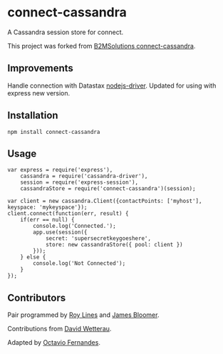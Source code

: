 # connect-cassandra
A Cassandra session store for connect.

This project was forked from [B2MSolutions connect-cassandra](https://github.com/B2MSolutions/connect-cassandra).

## Improvements
 Handle connection with Datastax [nodejs-driver](https://github.com/datastax/nodejs-driver).
 Updated for using with express new version.

## Installation
	npm install connect-cassandra

## Usage
	var express = require('express'),
		cassandra = require('cassandra-driver'),
		session = require('express-session'),
    	cassandraStore = require('connect-cassandra')(session);

	var client = new cassandra.Client({contactPoints: ['myhost'], keyspace: 'mykeyspace'});
	client.connect(function(err, result) {
    	if(err == null) {
        	console.log('Connected.');
        	app.use(session({
            	secret: 'supersecretkeygoeshere',
            	store: new cassandraStore({ pool: client })
        	}));
    	} else {
        	console.log('Not Connected');
    	}
	});

## Contributors
 Pair programmed by [Roy Lines](http://roylines.co.uk) and [James Bloomer](https://github.com/jamesbloomer).

 Contributions from [David Wetterau](https://github.com/dwetterau).

 Adapted by [Octavio Fernandes](http://github.com/octaviofernands).